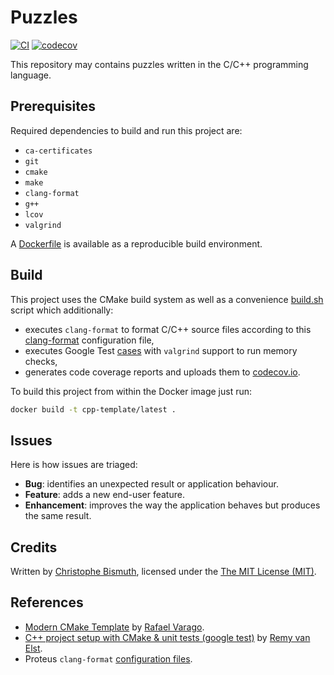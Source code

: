 # Puzzles

[![CI](https://github.com/cbismuth/cpp-template/workflows/CI/badge.svg)](https://github.com/cbismuth/cpp-template/actions)
[![codecov](https://codecov.io/gh/cbismuth/cpp-template/branch/master/graph/badge.svg)](https://codecov.io/gh/cbismuth/cpp-template)

This repository may contains puzzles written in the C/C++ programming language.

## Prerequisites

Required dependencies to build and run this project are:

* `ca-certificates`
* `git`
* `cmake`
* `make`
* `clang-format`
* `g++`
* `lcov`
* `valgrind`

A [Dockerfile](Dockerfile) is available as a reproducible build environment.

## Build

This project uses the CMake build system as well as a convenience [build.sh](scripts/build.sh) script which additionally:
* executes `clang-format` to format C/C++ source files according to this [clang-format](.clang-format) configuration file,
* executes Google Test [cases](tests/core_tests) with `valgrind` support to run memory checks,
* generates code coverage reports and uploads them to [codecov.io](https://codecov.io/gh/cbismuth/puzzles).

To build this project from within the Docker image just run: 

```bash
docker build -t cpp-template/latest .
```

## Issues

Here is how issues are triaged:

* **Bug**: identifies an unexpected result or application behaviour.
* **Feature**: adds a new end-user feature.
* **Enhancement**: improves the way the application behaves but produces the same result.

## Credits

Written by [Christophe Bismuth](https://www.linkedin.com/in/cbismuth/), licensed under the [The MIT License (MIT)](LICENSE.md).

## References

* [Modern CMake Template](https://github.com/rvarago/modern-cmake-template) by [Rafael Varago](https://github.com/rvarago).
* [C++ project setup with CMake & unit tests (google test)](https://raymii.org/s/tutorials/Cpp_project_setup_with_cmake_and_unit_tests.html) by [Remy van Elst](https://raymii.org/s/static/About.html).
* Proteus `clang-format` [configuration files](https://gitlab.cern.ch/proteus/proteus/-/commit/8d906a45801c03832531e243f41f5f5a83177de0).
